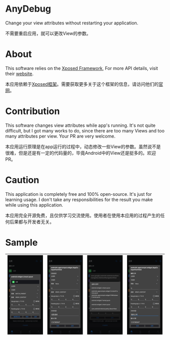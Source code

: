 # AnyDebug

Change your view attributes without restarting your application.

不需要重启应用，就可以更改View的参数。

# About

This software relies on the [Xposed Framework](https://github.com/rovo89/Xposed), For more API details, visit their [website](https://api.xposed.info/).

本应用依赖于[Xposed框架](https://github.com/rovo89/Xposed)。需要获取更多关于这个框架的信息，请访问他们的[官网](https://api.xposed.info/)。

# Contribution

This software changes view attributes while app's running. It's not quite difficult, but I got many works to do, since there are too many Views and too many attributes per view. Your PR are very welcome.

本应用运行原理是在app运行的过程中，动态修改一些View的参数。虽然说不是很难，但是还是有一定的代码量的，毕竟Android中的View还是挺多的。欢迎PR。

# Caution

This application is completely free and 100% open-source.  It's just for learning usage. I don't take any responsibilities for the  result you make while using this application.

本应用完全开源免费，且仅供学习交流使用。使用者在使用本应用的过程产生的任何后果都与开发者无关。

# Sample

| ![sample0.png](raw/sample0.png) | ![sample1.png](raw/sample1.png) | ![sample1.png](raw/sample2.png) | ![sample1.png](raw/sample3.png) |
| -- | -- | -- | -- |
